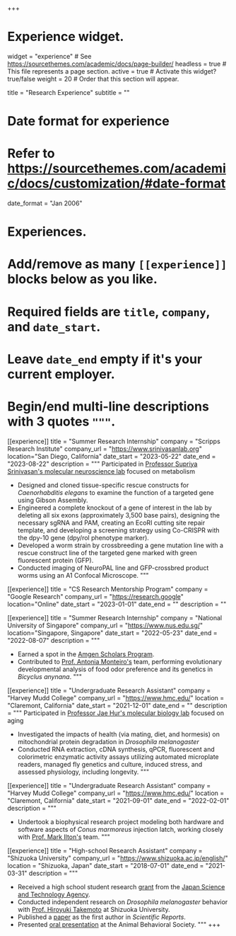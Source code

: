 +++
# Experience widget.
widget = "experience"  # See https://sourcethemes.com/academic/docs/page-builder/
headless = true  # This file represents a page section.
active = true  # Activate this widget? true/false
weight = 20  # Order that this section will appear.

title = "Research Experience"
subtitle = ""

# Date format for experience
#   Refer to https://sourcethemes.com/academic/docs/customization/#date-format
date_format = "Jan 2006"

# Experiences.
#   Add/remove as many `[[experience]]` blocks below as you like.
#   Required fields are `title`, `company`, and `date_start`.
#   Leave `date_end` empty if it's your current employer.
#   Begin/end multi-line descriptions with 3 quotes `"""`.

[[experience]]
  title = "Summer Research Internship"
  company = "Scripps Research Institute"
  company_url = "https://www.srinivasanlab.org"
  location="San Diego, California"
  date_start = "2023-05-22"
  date_end = "2023-08-22"
  description = """
  Participated in [Professor Supriya Srinivasan's molecular neuroscience lab](https://www.srinivasanlab.org) focused on metabolism
- Designed and cloned tissue-specific rescue constructs for *Caenorhabditis elegans* to examine the function of a targeted gene using Gibson Assembly.
- Engineered a complete knockout of a gene of interest in the lab by deleting all six exons (approximately 3,500 base pairs), designing the necessary sgRNA and PAM, creating an EcoRI cutting site repair template, and developing a screening strategy using Co-CRISPR with the dpy-10 gene (dpy/rol phenotype marker).
- Developed a worm strain by crossbreeding a gene mutation line with a rescue construct line of the targeted gene marked with green fluorescent protein (GFP).
- Conducted imaging of NeuroPAL line and GFP-crossbred product worms using an A1 Confocal Microscope.
"""

[[experience]]
  title = "CS Research Mentorship Program"
  company = "Google Research"
  company_url = "https://research.google"
  location="Online"
  date_start = "2023-01-01"
  date_end = ""
  description = ""

[[experience]]
  title = "Summer Research Internship"
  company = "National University of Singapore"
  company_url = "https://www.nus.edu.sg/"
  location="Singapore, Singapore"
  date_start = "2022-05-23"
  date_end = "2022-08-07"
  description = """ 
  - Earned a spot in the [Amgen Scholars Program](https://amgenscholars.com/university/national-university-of-singapore/).
  - Contributed to [Prof. Antonia Monteiro's](https://lepdata.org/monteiro/) team, performing evolutionary developmental analysis of food odor preference and its genetics in *Bicyclus anynana*. 
  """
  
[[experience]]
  title = "Undergraduate Research Assistant"
  company = "Harvey Mudd College"
  company_url = "https://www.hmc.edu/"
  location = "Claremont, California"
  date_start = "2021-12-01"
  date_end = ""
  description = """
  Participated in [Professor Jae Hur's molecular biology lab](https://www.hmc.edu/biology/faculty-staff/hur/) focused on aging
  - Investigated the impacts of health (via mating, diet, and hormesis) on mitochondrial protein degradation in *Drosophila melanogaster*
  - Conducted RNA extraction, cDNA synthesis, qPCR, fluorescent and colorimetric enzymatic activity assays utilizing automated microplate readers, managed fly genetics and culture, induced stress, and assessed physiology, including longevity.
  """

[[experience]]
  title = "Undergraduate Research Assistant"
  company = "Harvey Mudd College"
  company_url = "https://www.hmc.edu/"
  location = "Claremont, California"
  date_start = "2021-09-01"
  date_end = "2022-02-01"
  description = """
  - Undertook a biophysical research project modeling both hardware and software aspects of *Conus marmoreus* injection latch, working closely with [Prof. Mark Ilton's](https://posmlab.org/) team.
  """

[[experience]]
  title = "High-school Research Assistant"
  company = "Shizuoka University"
  company_url = "https://www.shizuoka.ac.jp/english/"
  location = "Shizuoka, Japan"
  date_start = "2018-07-01"
  date_end = "2021-03-31"
  description = """
  - Received a high school student research [grant](https://www.jst.go.jp/cpse/gsc/about/index_english.html) from the [Japan Science and Technology Agency](https://www.jst.go.jp/EN/).
  - Conducted independent research on *Drosophila melanogaster* behavior with [Prof. Hiroyuki Takemoto](https://green.shizuoka.ac.jp/staff_en/166/) at Shizuoka University.
  - Published a [paper](https://www.nature.com/articles/s41598-021-88967-1) as the first author in *Scientific Reports*.
  - Presented [oral presentation](https://www.animalbehaviorsociety.org/2020-virtual/program-full.php) at the Animal Behavioral Society.
  """
+++
